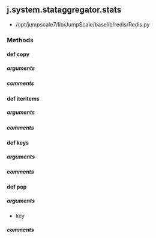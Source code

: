 ## j.system.stataggregator.stats

- /opt/jumpscale7/lib/JumpScale/baselib/redis/Redis.py

### Methods

#### def copy 
##### arguments

##### comments

#### def iteritems 
##### arguments

##### comments

#### def keys 
##### arguments

##### comments

#### def pop 
##### arguments

- key

##### comments

